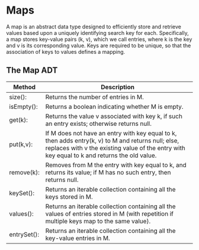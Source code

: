 
# Maps

A map is an abstract data type designed to efficiently store and retrieve values based upon a uniquely identifying search key for each. Specifically, a map stores key-value pairs (k, v), which we call entries, where k is the key and v is its corresponding value. Keys are required to be unique, so that the association of keys to values defines a mapping.
## The Map ADT 


| Method      | Description                                                                                                                                                                                        |
|-------------|----------------------------------------------------------------------------------------------------------------------------------------------------------------------------------------------------|
| size():     | Returns the number of entries in M.                                                                                                                                                                |
| isEmpty():  | Returns a boolean indicating whether M is empty.                                                                                                                                                   |
| get(k):     | Returns the value v associated with key k, if such an entry exists; otherwise returns null.                                                                                                        |
| put(k,v):   | If M does not have an entry with key equal to k, then adds entry(k, v) to M and returns null; else, replaces with v the existing value of the entry with key equal to k and returns the old value. |
| remove(k):  | Removes from M the entry with key equal to k, and returns its value; if M has no such entry, then returns null.                                                                                    |
| keySet():   | Returns an iterable collection containing all the keys stored in M.                                                                                                                                |
| values():   | Returns an iterable collection containing all the values of entries stored in M (with repetition if multiple keys map to the same value).                                                          |
| entrySet(): | Returns an iterable collection containing all the key-value entries in M.                                                                                                                          |
